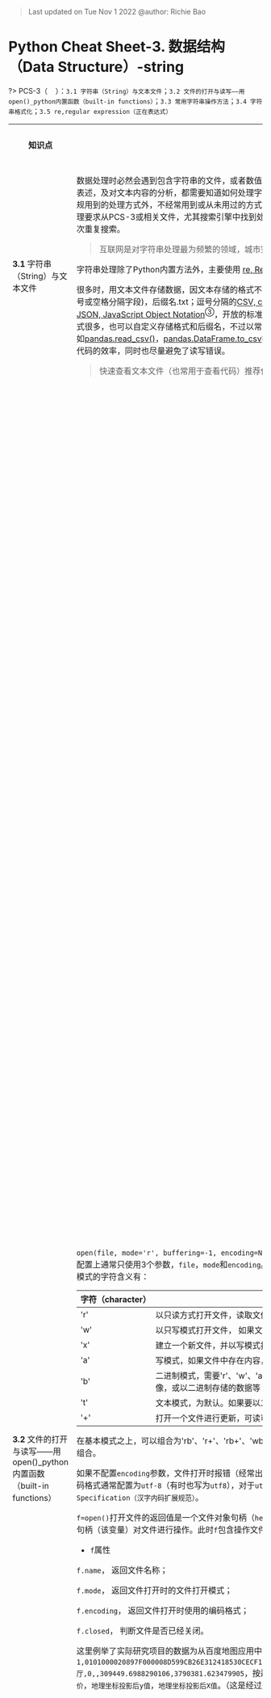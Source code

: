 > Last updated on Tue Nov 1 2022 @author: Richie Bao 

<style>
  code {
    white-space : pre-wrap !important;
    word-break: break-word;
  }
</style>

# Python Cheat Sheet-3. 数据结构 （Data Structure）-string

<span style = "color:Teal;background-color:;font-size:20.0pt"></span>

?> PCS-3（&nbsp;&nbsp;&nbsp;&nbsp;）：`3.1 字符串（String）与文本文件`；`3.2 文件的打开与读写——用open()_python内置函数（built-in functions）`；`3.3 常用字符串操作方法`；`3.4 字符串格式化`；`3.5 re,regular expression（正在表达式）`

<table style="width:100%">
<tr>
<th style="width:10%"> 知识点 </th>
<th style="width:30%"> 描述 </th>
<th style="width:30%"> 代码段 </th> 
<th style="width:20%"> 运算结果 </th>
<th style="width:10%"> 备注</th> 
</tr>

<tr>
<td> 

__3.1__ 字符串（String）与文本文件

</td>
<td>

数据处理时必然会遇到包含字符串的文件，或者数值以文本方式存储，读取后再转换为数值型。不管是从文本中提取数据，还是图表中的文字表述，及对文本内容的分析，都需要知道如何处理字符串。字符串处理的方法途径异常繁多，各类模式匹配符号组合表述技巧性较强。除了常规用到的处理方式外，不经常用到或从未用过的方式则很难记住，因此字符串处理部分以查阅为主，当遇到要处理的字符串时，可以根据要处理要求从PCS-3或相关文件，尤其搜索引擎中找到处理方法的答案。当然，对于经常用到的字符串处理方法，需要有意识的练习记忆，避免每次重复搜索。

> 互联网是对字符串处理最为频繁的领域，城市空间数据分析和数字化设计领域相对较少。

字符串处理除了Python内置方法外，主要使用 [re, Regular expression operations（正则表达式）](https://docs.python.org/3/library/re.html)<sup>①</sup>。

很多时，用文本文件存储数据，因文本存储的格式不同会表述为不同的文件格式，例如没有格式限制的TXT文件（通常按行记录数据，逗号、分号或空格分隔字段)，后缀名.txt；逗号分隔的[CSV, comma-separated values](https://en.wikipedia.org/wiki/Comma-separated_values)<sup>②</sup>文件格式（每行为一组数据，逗号隔离字段），后缀名.csv；[JSON, JavaScript Object Notation](https://en.wikipedia.org/wiki/JSON)<sup>③</sup>，开放的标准文件格式和数据交换格式，以属性-值对和数组的形式记录，后缀名.json。存储数据的方式很多，也可以自定义存储格式和后缀名，不过以常规标准的格式存储数据方便数据交换，因为常用的格式通常已有大量写好的读写代码，例如[pandas.read_csv()](https://pandas.pydata.org/docs/reference/api/pandas.read_csv.html)，[pandas.DataFrame.to_csv](https://pandas.pydata.org/docs/reference/api/pandas.DataFrame.to_csv.html)等<sup>④</sup>，又或者[CSV库](https://docs.python.org/3/library/csv.html)<sup>⑤</sup>，通过`import csv`调入库读写方法等，这都极大方便的增加了书写代码的效率，同时也尽量避免了读写错误。

> 快速查看文本文件（也常用于查看代码）推荐使用[notepad++](https://notepad-plus-plus.org/downloads/)<sup>⑥</sup>工具。

</td>
<td>

</td>
<td>

</td>
<td>
</td>
</tr>

<tr>
<td> 

__3.2__ 文件的打开与读写——用open()_python内置函数（built-in functions）

</td>
<td>

`open(file, mode='r', buffering=-1, encoding=None, errors=None, newline=None, closefd=True, opener=None)`，在`open()`函数的参数配置上通常只使用3个参数，`file`，`mode`和`encoding`。其中`file`为文件存储位置路径；`mode`为打开文件的模式，包括基本模式和组合模式，基本模式的字符含义有：

| 字符（character）  | 含义（meaning）  |
|---|---|
| 'r'  |  以只读方式打开文件，读取文件内容的指针位于文件的开始。为默认模式 |
| 'w'  | 以只写模式打开文件， 如果文件存在，则会清空文件中已有内容；如果文件不存在，则创建新文件|
| 'x'  | 建立一个新文件，并以写模式打开。如果文件存在，则报错  |
| 'a'  | 写模式，如果文件中存在内容，则在其后追加新内容 |
| 'b'  | 二进制模式，需要'r'、'w'、'a'等字符模式配合使用。为以二进制格式，读写文件，通常用于非文本文件，例如影音图像，或以二进制存储的数据等  |
| 't'  |  文本模式，为默认。如果要以二进制读写，加符号'b' |
| '+'  | 打开一个文件进行更新，可读可写  |

在基本模式之上，可以组合为'rb'、'r+'、'rb+'、'wb'、'w+'、'wb+'、'ab'、'a+'、'ab+'等多种组合模式，组合后含义为单独字符模式含义的组合。

如果不配置`encoding`参数，文件打开时报错（经常出现在含有中文字符的文件中），则需要指定该参数值，为打开该文件所使用的编码格式。编码格式通常配置为`utf-8`（有时也写为`utf8`），对于`utf-8`无法识别含有中文的文件，通常可以尝试配置为`GBK, Chinese Internal Code Specification（汉字内码扩展规范）`。

`f=open()`打开文件的返回值是一个文件对象句柄（`help(open)`给出的解释是 Open file and return a stream），并将其赋给自定义变量`f`，通过句柄（该变量）对文件进行操作。此时`f`包含操作文件内容的多个属性和方法：

* `f`属性

`f.name`， 返回文件名称；

`f.mode`， 返回文件打开时的文件打开模式；

`f.encoding`， 返回文件打开时使用的编码格式；

`f.closed`， 判断文件是否已经关闭。

这里例举了实际研究项目的数据为从百度地图应用中检索下载的POI，其中第一行为`1,0101000020897F000008D599CB26E312418530CECF16EB4C41,美香源,34.23709808337344,108.93100212046282,美食;中餐厅,0,,309449.6988290106,3790381.623479905`，按逗号分割，各个字段名为`序号`，`ID`，`名称`，`维度`，`经度`，`一级行业分类；二级行业分类`，`评分`，`均价`，`地理坐标投影后y值`，`地理坐标投影后X值`。（这是经过处理了的数据，并非下载的原数据）

</td>
<td>

```python
xian_poi_fn='./data/xian_poi.csv' # 存储有西安POI, point of interesting兴趣点数据
xian_poi_f=open(xian_poi_fn,'r', encoding="utf-8") # 以只读方式打开文件
print(xian_poi_f)

print('_'*50)
print(xian_poi_f.name)
print(xian_poi_f.mode)
print(xian_poi_f.encoding)
print(xian_poi_f.closed)
```

</td>
<td>

    <_io.TextIOWrapper name='./data/xian_poi.csv' mode='r' encoding='utf-8'>
    __________________________________________________
    ./data/xian_poi.csv
    r
    utf-8
    False

</td>
<td>
</td>
</tr>

<tr>
<td> 

</td>
<td>

* `f` 读取方法

`f.read(size=-1, /)`， 参数`size`未指定或为负值时返回整个文件，否则到指定字符长度位置或到文件末尾（EOF，end of file）；

`f.readline(size=-1, /)`， 读取一行，即读到换行符或者EOF。如果给定`size`，则按长度读取；

`f.readlines()`，返回所有行的一个列表；

`f.tell()`， 返回当前读取文件的位置；

`f.clost()`，关闭文件。


> 类定义时，如果以`f.attribute`方式返回值，则为属性，例如`f.name`； 如果以`f.function()`方式，即调用类的方法，例如`f.read()`。

</td>
<td>

```python
print(xian_poi_f.read(57))
print("_"*10,xian_poi_f.tell())
print(xian_poi_f.readline()) # 从上一语句57处继续读，读到该行结束
print("_"*10,xian_poi_f.tell())
print(xian_poi_f.readline()) # 继续读写一行文本内容
print('_'*50)
print(xian_poi_f.readlines()[:5]) # 这里只打印了返回列表的前5行
print("_"*10,xian_poi_f.tell())

print('_'*50)
xian_poi_f.close()
print(xian_poi_f.closed)
```

</td>
<td>

    1,0101000020897F000008D599CB26E312418530CECF16EB4C41,美香源,
    __________ 63
    34.23709808337344,108.93100212046282,美食;中餐厅,0,,309449.6988290106,3790381.623479905
    
    __________ 156
    2,0101000020897F0000B038F4CF9BE31241389AD606BFEC4C41,雷记澄城水盆羊肉(红樱路店),34.244750060429915,108.93113243785623,美食;中餐厅,3.9,20.0,309478.95308006834,3791230.053424146
    
    __________________________________________________
    ['3,0101000020897F00005C24B17F97E3124160F86A81E5EC4C41,段府农家菠菜面(红缨路店),34.245443456204875,108.93110375582032,美食;中餐厅,4,,309477.8746991807,3791307.011076972\n', '4,0101000020897F000040F7FD9433E412412CD771E043EC4C41,平价餐厅(友谊西路店),34.24253719175486,108.93159854262964,美食;中餐厅,4.2,26.0,309516.8955000527,3790983.753474137\n', '5,0101000020897F0000EFFE229C56E61241ABEE21C2D7EC4C41,山妹川菜,34.24522784875664,108.93301750888804,美食;中餐厅,3.5,22.0,309653.6524772485,3791279.5166605315\n', '6,0101000020897F0000522963D2BFE312419E6ED4B833EC4C41,老三澄合羊肉水盆,34.24224069599151,108.93129159808142,美食;中餐厅,3,,309487.95545639575,3790951.443982913\n', '7,0101000020897F00008C6ACABF13E412416B0C7D7B09ED4C41,湘村菜馆(红缨路店),34.24609764121232,108.9314250012306,美食;中餐厅,4.2,20.0,309508.937295594,3791378.9647536776\n']
    __________ 2470810
    __________________________________________________
    True

</td>
<td>
</td>
</tr>

<tr>
<td> 

</td>
<td>

* `f`写入方法

`f.write()`，将字符串写入到文本，如果是数值等数据，需要将其转换为字符串后再写入；

`f.writelines()`，将字符串列表逐行写入到文件；

`f.flush()`， 将数据刷至硬盘。通常在`f.close()`文件关闭时，会自动一次性刷至硬盘，除非特殊需求，否则不用执行`f.flush()`;

`seek(cookie, whence=0, /)`， 更改当前读写位置，为字节偏移量（byte offset）。`whence`为0时（默认值），代表从文件开始定位算起；为1时，以当前位置定位算起；为2时，以文件末尾定位算起。


在下述的示例中，`poi_1PieceOFdata`变量只存储了一行数据；而`poi_2PiecesOFdata`变量存储了两行数据，行之间用换行符`\n`完成换行动作。`poi_piecesOFdata.flush()`会将先写入的一行数据刷至硬盘文件中，因为使用了`w+`模式，因此可以用`poi_piecesOFdata.flush() `方法定位到文本开始，再用`poi_piecesOFdata.read()`方法查看，否则返回内容为空。也可以用外部`notepad++`等工具打开查看内容。而后将包含两行数据的`poi_2PiecesOFdata`变量写入，并调用`poi_piecesOFdata.close()`方法，将后续写入的数据刷至硬盘文件中。

</td>
<td>

```python
poi_1PieceOFdata='2,0101000020897F0000B038F4CF9BE31241389AD606BFEC4C41,雷记澄城水盆羊肉(红樱路店),34.244750060429915,108.93113243785623,美食;中餐厅,3.9,20.0,309478.95308006834,3791230.05342414'

poi_2PiecesOFdata='\n3,0101000020897F00005C24B17F97E3124160F86A81E5EC4C41,段府农家菠菜面(红缨路店),34.245443456204875,108.93110375582032,美食;中餐厅,4,,309477.8746991807,3791307.011076972,\n4,0101000020897F000040F7FD9433E412412CD771E043EC4C41,平价餐厅(友谊西路店),34.24253719175486,108.93159854262964,美食;中餐厅,4.2,26.0,309516.8955000527,3790983.753474137'
poi_piecesOFdata_fn='./data/poi_piecesOFdata.csv'
poi_piecesOFdata=open(poi_piecesOFdata_fn,'w+',encoding='utf-8')
poi_piecesOFdata.write(poi_1PieceOFdata)
poi_piecesOFdata.flush() 
```

</td>
<td>

</td>
<td>

</td>
</tr>

<tr>
<td> 

</td>
<td>

> 注意，写入文本内容后，读写位置位于文件末尾，不通过`f.seek()`指定开始位置，读取的内容会为空。

</td>
<td>

```python
poi_piecesOFdata.seek(0)
print(poi_piecesOFdata.read())
```

</td>
<td>

2,0101000020897F0000B038F4CF9BE31241389AD606BFEC4C41,雷记澄城水盆羊肉(红樱路店),34.244750060429915,108.93113243785623,美食;中餐厅,3.9,20.0,309478.95308006834,3791230.05342414

</td>
<td>
</td>
</tr>


<tr>
<td> 

</td>
<td>

> 不管读或者写，当完成读写动作后，需要调用`f.close()`关闭文件。

</td>
<td>

```python
poi_piecesOFdata.write(poi_2PiecesOFdata)

poi_listOFdata=['5,0101000020897F0000EFFE229C56E61241ABEE21C2D7EC4C41,山妹川菜,34.24522784875664,108.93301750888804,美食;中餐厅,3.5,22.0,309653.6524772485,3791279.5166605315\n', 
                '6,0101000020897F0000522963D2BFE312419E6ED4B833EC4C41,老三澄合羊肉水盆,34.24224069599151,108.93129159808142,美食;中餐厅,3,,309487.95545639575,3790951.443982913\n', 
                '7,0101000020897F00008C6ACABF13E412416B0C7D7B09ED4C41,湘村菜馆(红缨路店),34.24609764121232,108.9314250012306,美食;中餐厅,4.2,20.0,309508.937295594,3791378.9647536776\n']
poi_piecesOFdata.write('\n') # 因为写入两行时，末尾为写入'\n'换行符。因此单独写入，避免后续写入内容未起新行
poi_piecesOFdata.writelines(poi_listOFdata)
poi_piecesOFdata.close()
```

</td>
<td>

</td>
<td>
</td>
</tr>


<tr>
<td> 

</td>
<td>

用`with open(fn, mode) as f:`上下文管理的方式打开文件，则不需要调用`f.close()`的方式关闭文件，也可以避免文件读写时可能产生的`IOError`。

这里将读取的CSV格式数据转换为字典格式，格式样式为`{ID:{'name':name,'coordi':{'lat':lat,'lon':lon}}}`其中有3层嵌套，同时将字符串格式的经纬度使用`float()`方法转换为浮点型。具体方法是应用字符串处理中的`S.split()`将字符串切分为字段列表后循环提取需要的数据内容。注意，这里提前应用了非常好用的匿名函数（`lambda`）及列表推导式（`comprehensions`）。

> 同样，可以将`poi_info_dict={S_split(S)[0]:{'name':S_split(S)[2],'coordi':{'lat':float(S_split(S)[3]),'lon':float(S_split(S)[4])}} for S in poi_lst}`，这个语句用`for`循环的方式拆分处理。

</td>
<td>

```python
poi_piecesOFdata_fn='./data/poi_piecesOFdata.csv'
with open(poi_piecesOFdata_fn, 'r',encoding='utf-8') as f:
    poi_lst=f.readlines()
print(poi_lst)
    
S_split=lambda S:S.split(",") #为
poi_info_dict={S_split(S)[0]:{'name':S_split(S)[2],'coordi':{'lat':float(S_split(S)[3]),'lon':float(S_split(S)[4])}} for S in poi_lst}
print("_"*50)
print(poi_info_dict)
```

</td>
<td>

    ['2,0101000020897F0000B038F4CF9BE31241389AD606BFEC4C41,雷记澄城水盆羊肉(红樱路店),34.244750060429915,108.93113243785623,美食;中餐厅,3.9,20.0,309478.95308006834,3791230.05342414\n', '3,0101000020897F00005C24B17F97E3124160F86A81E5EC4C41,段府农家菠菜面(红缨路店),34.245443456204875,108.93110375582032,美食;中餐厅,4,,309477.8746991807,3791307.011076972,\n', '4,0101000020897F000040F7FD9433E412412CD771E043EC4C41,平价餐厅(友谊西路店),34.24253719175486,108.93159854262964,美食;中餐厅,4.2,26.0,309516.8955000527,3790983.753474137\n', '5,0101000020897F0000EFFE229C56E61241ABEE21C2D7EC4C41,山妹川菜,34.24522784875664,108.93301750888804,美食;中餐厅,3.5,22.0,309653.6524772485,3791279.5166605315\n', '6,0101000020897F0000522963D2BFE312419E6ED4B833EC4C41,老三澄合羊肉水盆,34.24224069599151,108.93129159808142,美食;中餐厅,3,,309487.95545639575,3790951.443982913\n', '7,0101000020897F00008C6ACABF13E412416B0C7D7B09ED4C41,湘村菜馆(红缨路店),34.24609764121232,108.9314250012306,美食;中餐厅,4.2,20.0,309508.937295594,3791378.9647536776\n']
    __________________________________________________
    {'2': {'name': '雷记澄城水盆羊肉(红樱路店)', 'coordi': {'lat': 34.244750060429915, 'lon': 108.93113243785623}}, '3': {'name': '段府农家菠菜面(红缨路店)', 'coordi': {'lat': 34.245443456204875, 'lon': 108.93110375582032}}, '4': {'name': '平价餐厅(友谊西路店)', 'coordi': {'lat': 34.24253719175486, 'lon': 108.93159854262964}}, '5': {'name': '山妹川菜', 'coordi': {'lat': 34.24522784875664, 'lon': 108.93301750888804}}, '6': {'name': '老三澄合羊肉水盆', 'coordi': {'lat': 34.24224069599151, 'lon': 108.93129159808142}}, '7': {'name': '湘村菜馆(红缨路店)', 'coordi': {'lat': 34.24609764121232, 'lon': 108.9314250012306}}}

</td>
<td>
</td>
</tr>


<tr>
<td> 

__3.3__ 常用字符串操作方法

</td>
<td>

下表中融合了字符串常用操作的方法，这包括字符串的运算、函数和方法。

| 操作  | 解释  |
|---|---|
|  `S=''` |  建立空字符 |
| `"''"`  | 双引号与单引号嵌套使用  |
| `bool('')`  | 可以用于检查是否为空字符  |
| `\t` `\n`  |  转义字符（escape, string backslash characters）中常用到的字符，制表符（Horiozntal tab）和换行符（Newline/linefeed） |
| `S1+S2`  |  合并字符串 |
|  `S*n` | 复制字符串  |
| `S[idx]`  |  按索引（字符位置）提取字符 |
|  `S[start:end]` | 分片方式提取字符串  |
|  `len(S)` |  计算字符串长度 |
|  `r'string'` |  原始字符串（无转义） |
| `S.split(sep=None, maxsplit=-1)` |  按分隔符（delimiter）切分字符串为字段列表 |
| `'%s'%String`  |  `%`形式格式字符串 |
| `'{}'.format(value)` | `format()`方法格式字符串  |
| `S.find(sub[, start[, end]])`  |  寻找给定字段的开始索引值 |
| `S.strip()`  | 移除字符串中前后的空白（空格）  |
|  `S.lstrip()` | 移除字符串中左端的空白  |
| `S.rstrip()`  | 移除字符串中右端的空白  |
| `S.isdigit()`  | 判断字符串是否为整数字符串  |
| `S.lower()`  | 将字符串小写  |
|  `S.upper()` | 将字符串大写  |
| `S.endswith(suffix[, start[, end]])`  |  判断字符串末尾字符，返回布尔值 |
|  `S.encode(encoding='utf-8', errors='strict')` |  字符串编码  |
|  `S.decode()` | 字符串解码 |
| `str in S`  | 成员运算符，给定字符或字段是否在字符串中，返回布尔值  |
|  `str not in S` |  成员运算符，给定字符或字段是否不在字符串中，返回布尔值  |
|  `map(ord,S)` |  返回给定字符在Unicode中的码值 |
|  `[s for s in S]` |  用列表推导式循环拆解字符串为单个字符 |
| `'s'.join(iterable, /)`  |  给定分隔符，合并字段列表为一个字符串 |


字符串的方法还有很多，罗列如下方便查询，或查看[Python String Methods](https://www.w3schools.com/python/python_ref_string.asp)<sup>⑦</sup>等在线文件：

| 1   | 2 | 3  | 4 |5   | 6|
|---|---|---|---|---|---|
| S.capitalize()   |  S.ljust(width [, fill]) | S.casefold()   | S.lower()  | S.center(width [, fill])   |  S.lstrip([chars]) |
|  S.count(sub [, start [, end]]) | S.maketrans(x[, y[, z]])  |  S.encode([encoding [,errors]])  |  S.partition(sep) |  S.endswith(suffix [, start [, end]]) | S.replace(old, new [, count])  |
|  S.expandtabs([tabsize])  |  S.rfind(sub [,start [,end]])  |  S.find(sub [, start [, end]]) |  S.rindex(sub [, start [, end]]) |  S.format(fmtstr, *args, **kwargs) |  S.rjust(width [, fill]) |
|  S.index(sub [, start [, end]])  | S.rpartition(sep)  | S.isalnum()   |  S.rsplit([sep[, maxsplit]])  | S.isalpha()  |   S.rstrip([chars]) |
| S.isdecimal()  | S.split([sep [,maxsplit]])  |  S.isdigit() |  S.splitlines([keepends]) | S.isidentifier()   |  S.startswith(prefix [, start [, end]]) |
|  S.islower()  |  S.strip([chars])  |  S.isnumeric() |  S.swapcase() | S.isprintable()   |   S.title() |
|  S.isspace()  |  S.translate(map)  |  S.istitle() | S.upper()  |  S.isupper() |   S.zfill(width) |
| S.join(iterable)   |   |   |   |   |   |

</td>
<td>

```python
S=''
print(bool(S))
print(S)

print("_"*50)
S="coordi:'34.244750060429915,108.93113243785623'"
print(S)
print(bool(S))

print("_"*50)
S='ID:2,\tname:restaurant\tscore:5\nID:3,\tname:hotel\tscore:3'
print(S)

S="""___triple-quoted block strings___"""
print(S)

print("_"*50)
S='\ID\name'
print(S)
print("_"*25)
S=r'\ID\name'
print(S)

print("_"*50)
S1='category:'
S2='restaurant'
print(S1+S2)

S='name,'*3
print(S)
S_split_lst=S.split(",")
print(S_split_lst)

print("_"*50)
S_poi='2,雷记澄城水盆羊肉(红樱路店),34.244750060429915,108.93113243785623,美食;中餐厅,3.9,20.0,309478.95308006834,3791230.05342414\n'
print(S_poi[2])
print(S_poi[2:10])
print('string length={}'.format(len(S_poi)))
print('name=%s'%S_poi[2:10])
lat_start_position=S_poi.find('34.244750060429915')
lat_end_position=S_poi.find('108.93113243785623')-1
print(lat_start_position)
print(S_poi[lat_start_position:lat_end_position])

print("_"*50)
S_rstrip="   34.244   ".strip()
print("{1}={0};".format(S_rstrip,'lat'))

S_rstrip="   34.244   ".lstrip()
print("{1}={0};".format(S_rstrip,'lat'))

S_rstrip="   34.244   ".rstrip()
print("{1}={0};".format(S_rstrip,'lat'))

print("_"*50)
print('name:108.931'.replace('name','lon'))
print('108.931'.isdigit())
print('108'.isdigit())

print("_"*50)
print('code'.upper())
print('CODE'.lower())

S_poi_lst=S_poi.split(",")
print(S_poi_lst)
print('_'.join(S_poi_lst))

S='美食;中餐厅'
encode_S=S.encode('GBK')
print(encode_S)
decode_S=encode_S.decode('GBK')
print(decode_S)

ord_s=map(ord,['S','a'])
print(list(ord_s))

print("_"*50)
print('p' in 'python')
print('j' in 'python')
print('j' not in 'python')
print([s for s in 'python'])
print('python'.endswith('on'))
```

</td>
<td>


    False
    
    __________________________________________________
    coordi:'34.244750060429915,108.93113243785623'
    True
    __________________________________________________
    ID:2,	name:restaurant	score:5
    ID:3,	name:hotel	score:3
    ___triple-quoted block strings___
    __________________________________________________
    \ID
    ame
    _________________________
    \ID\name
    __________________________________________________
    category:restaurant
    name,name,name,
    ['name', 'name', 'name', '']
    __________________________________________________
    雷
    雷记澄城水盆羊肉
    string length=107
    name=雷记澄城水盆羊肉
    17
    34.244750060429915
    __________________________________________________
    lat=34.244;
    lat=34.244   ;
    lat=   34.244;
    __________________________________________________
    lon:108.931
    False
    True
    __________________________________________________
    CODE
    code
    ['2', '雷记澄城水盆羊肉(红樱路店)', '34.244750060429915', '108.93113243785623', '美食;中餐厅', '3.9', '20.0', '309478.95308006834', '3791230.05342414\n']
    2_雷记澄城水盆羊肉(红樱路店)_34.244750060429915_108.93113243785623_美食;中餐厅_3.9_20.0_309478.95308006834_3791230.05342414
    
    b'\xc3\xc0\xca\xb3;\xd6\xd0\xb2\xcd\xcc\xfc'
    美食;中餐厅
    [83, 97]
    __________________________________________________
    True
    False
    True
    ['p', 'y', 't', 'h', 'o', 'n']
    True
  

</td>
<td>
</td>
</tr>


<tr>
<td> 

</td>
<td>


</td>
<td>

```python
help(ord)
```

</td>
<td>

    Help on built-in function ord in module builtins:
    
    ord(c, /)
        Return the Unicode code point for a one-character string.

</td>
<td>
</td>
</tr>

<tr>
<td> 

</td>
<td>

* `\`转义字符（String backslash characters）

转义字符`\n`可以转义很多字符，例如`\n`表示换行，`\t`表示制表符等。字符`\`本身也需要转义，用`\\`表示。如果字符串里有很多字符需要转义，则直接使用无转义的原始字符串`r""`达到目的，这在表述文件路径时经常使用，例如`r'.\data\xian_poi.csv'`（也可使用做斜杠`'./data/poi_piecesOFdata.csv'`，则不用原始字符串）。而如果字符串中有很多换行，为了避免每次末尾敲入`\n`，可以使用`"""line1,line2,...,lineN"""`表述。

| 转义字符（escape character）  | 意义  | 
|---|---|
| `\a`  | 响铃  Bell| 
| `\b` |  退格，将当前位置移到前一列  Backspace| 
| `\f`  | 换页，将当前位置移到下页开头  Formfeed|   
| `\n`  | 换行，将当前位置移到下一行开头  Newline（linefeed）|   
| `\r`  | 回车，将当前位置移到本行开头  Carriage return|   
| `\t`  | 水平制表符  Horizontal tap|   
| `\v`  | 垂直制表符  Vertical tap|   
| `\\`  | 代表一个反斜线字符`\`  Backslash|   
| `\'`  | 代表一个单引号  Single quote|   
| `\"`  | 代表一个双引号  Double quote|   
| `\0`  | 空字符  Null:binary 0 character（doesn't end string）|   
| `\xhh`  |  十六进制所代表的任意字符 Character with hex value hh（exactly 2 digits）|   
| `\newline`  | 忽略（续行） Ignored（continuation line） |   

</td>
<td>

```python
S="""
line1,
line2,
line2
"""
print(S)

print("_"*50)

# 打印转义字符对应的Unicode码值

print(list(map(ord,['\a','\b','\f','\n','\r','\t','\v','\\','\'','\"',])))
```

</td>
<td>

    line1,
    line2,
    line2
    
    __________________________________________________
    [7, 8, 12, 10, 13, 9, 11, 92, 39, 34]

</td>
<td>
</td>
</tr>


<tr>
<td> 

__3.4__ 字符串格式化

</td>
<td>

字符串格式化在数据分析领域可以用于以文本方式存储格式化后的数据，方便后续数据读取分析；更经常用于图表中的文字表达，这也包括动态交互内容；也用于代码调试过程中`print()`打印字符，标识打印变量名，格式化数值，方便查看，或者用于交流。


* `%` 的方式

`'string'%value/(values)/{Ks:Vs}`的格式化语句语法为`%[(keyname)][flags][width][.precision]typecode`， 如果格式化右侧提供的数据结构为字典形式，则`keyname`为字典键名索引；如果提供的为列表，则按顺序索引；也可以为单个值。`flags`标记包括，`-`：在指定字符宽度时，当字符位数小于宽度则字符左对齐，末尾空格；`+`：在数值前添加整数或负数符号；`0`：在指定字符宽度时，当字符位数小于宽度则在字符前用0填充；如果为空格，则在前添加空格符号位。`width`为字符宽度。`.precision`为数值精度（保留小数点位数）。`typecode`为转换类型代码（conversion type codes），如表：

| 代码（code）  | 含义  |
|---|---|
| `s`  |  字符串，或将非字符类型对象用`str()`转换为字符串 |
| `r`  | 同`s`，不过用`repr()`函数转换非字符型对象为字符串  |
|  `c` | 参数为单个字符或者字符的Unicode码时，将Unicode码转换为对应的字符  |
| `d`  | 参数为数值时，转换为带有符号的十进制整数  |
| `i`  | 同`d`转换数值为整数  |
| `u`  | 同`d`转换数值为整数  |
| `o`  | 参数为数值时，转换为带有符号的八进制整数  |
| `x`  | 参数为数值时，转换为带有符号的十六进制整数，字母小写  |
| `X`  | 参数为数值时，转换为带有符号的十六进制整数，字母大写 |
| `e`  | 将数值转换为科学计数法格式，字母小写  |
| `E`  | 将数值转换为科学计数法格式，字母大写  |
| `f`  | 将数值转换为十进制浮点数  |
| `F`  | 同`f`，将数值转换为十进制浮点数 |
| `g`  | 浮点格式。如果指数小于-1或不小于精度（默认为6）使用指数格式，否则使用十进制格式  |
| `G`  | 同`g`  |
| `%`  |  `%%`即为字符`%` |


> 如果是使用Python官网提供的[IDLE Shell](https://www.python.org/downloads/)<sup>⑧</sup>，下述示例中的`from scipy.stats import norm`，需要安装[SciPy](https://scipy.org/)<sup>⑨</sup>库，对于windows系统，在`Command Prompt`下敲入`py -3 -m pip install scipy`进行安装。另，`IDLE Shell`可能无法输入中文。推荐使用[anaconda](https://www.anaconda.com/)<sup>⑩</sup>这一专门用于数据分析，科学计算的（数据科学，data science）解释器。

在数据分析时，会涉及到很多计算结果显示查看，尤其用于交流的代码。下述是正态分布（normal distribution/Gaussian distribution）的概率计算，调用了[SciPy](https://scipy.org/)库的`norm.sf(x,loc,scale)`，`norm.cdf()`和`norm.ppf()`的方法，计算给定值(x)，给定正态分布均值（loc）和标准差（scale），求取大于等于（`sf`）或小于等于（`cdf`）给定值的概率；反之，求取满足概率的值（`ppf`）。

</td>
<td>

```python
from scipy.stats import norm

print("用.sf计算值大于或等于0.7待概率为：%s",norm.sf(0.7,0,1)) 
print("用.cdf计算值小于或等于0.7的概率为：%f"%norm.cdf(0.7,0,1)) #
print("可以观察到.cdf（<=0.7）概率结果+.sf(>=0.7)概率结果为：%.3f"%(norm.cdf(113,0,1)+norm.sf(113,0,1)))
print("用.ppf找到给定概率值为0.758036(约75.80%%)的数值为：%e"%norm.ppf(0.758036,0,1))
```

</td>
<td>

    用.sf计算值大于或等于0.7待概率为：%s 0.24196365222307303
    用.cdf计算值小于或等于0.7的概率为：0.758036
    可以观察到.cdf（<=0.7）概率结果+.sf(>=0.7)概率结果为：1.000
    用.ppf找到给定概率值为0.758036(约75.80%)的数值为：6.999989e-01

</td>
<td>
</td>
</tr>

<tr>
<td> 

</td>
<td>

数据分析必不可少的表达方式是图表，python可以调用的各类图表扩展库不少，其中最为基础和常用的是[Matplotlib](https://matplotlib.org/)<sup>⑪</sup>。对于此类库通常不必记忆，一般是在需要图表表述数据分析过程、结果，传达研究发现时，查看各类图表库的示例，或者网络分享的示例，直接复用该代码，加以调整，替换数据，进一步调整表达风格，例如颜色、字体、线型、图样等，完成对自身数据分析的表达。下述表述正态分布的图表表达就是复用`Matplotlib`曲线示例部分代码，替换数据，调整形式而成。对于`Matplotlib`中常用的语句和参数，如果经常用到则会被记住，不常用的，只要搜索找到可复用的代码即可。

下述图表除了表达均值为0，标准差为1的正态分布曲线，同时增加了数值`0.7`的位置表述垂直虚线，并增加了注释。图表文字的代码则是使用了`%`的字符串格式化方式，如图例部分增加了均值和标准差的显示，注释上增加了小于等于`0.7`的概率值说明。

> 图表会在后续的各类数据分析中必不可少的加以应用，以便直观表述各类数据分析，佐证研究成果。不同的分析内容和表述目的会比较选择适合的图表表述方式。

</td>
<td>

```python
from scipy.stats import norm
import matplotlib.pyplot as plt
import matplotlib
import numpy as np
matplotlib.rcParams['font.family'] = ['SimSun'] # 解决中文乱字符

fig, ax=plt.subplots(1, 1)
mean, var, skew, kurt = norm.stats(moments='mvsk')  
print('mean=%s, var=%s, skew=%s, kurt=%s\n'%(mean, var, skew, kurt)) # 验证符合标准正态分布的相关统计量
x=np.linspace(norm.ppf(0.01),norm.ppf(0.99), 100) # norm.ppf 百分比点函数 - Percent point function (inverse of cdf — percentiles)
ax.plot(x, norm.pdf(x), 'r-', lw=5, alpha=0.6, label='norm pdf_%s-%s'%(mean,var))  # norm.pdf为概率密度函数
ax.legend(loc='best', frameon=False)
ax.axvline(x=0.7,ymin=0.05,color='k', linestyle='--')
bbox = dict(boxstyle ="round", fc ="0.8")
ax.annotate("≤%s的概率为%.3f"%(0.7,norm.cdf(0.7,0,1)),(0.78,0.05),bbox=bbox)
plt.show()
```
</td>
<td>

    mean=0.0, var=1.0, skew=0.0, kurt=0.0
    
    

    C:\Users\richi\anaconda3\envs\AoT\lib\site-packages\IPython\core\pylabtools.py:151: UserWarning: Glyph 8722 (\N{MINUS SIGN}) missing from current font.
      fig.canvas.print_figure(bytes_io, **kw)

<img src="./imgs/pcs/pc_3_01.png" height="auto" width="auto" title="caDesign">      

</td>
<td>
</td>
</tr>

<tr>
<td> 

</td>
<td>

用字符串格式化的方式组织数据，并写入文件。这里第一行写入的为字段名，其它每一行为一组数据，对应字段名使用制表符`\t`格式化数据，并在每一行末增加`\n`换行符。因为这里用制表符分割字符串，并没有使用逗号等分隔符，因此格式化字符串连在一起，阅读起来需要仔细分析字符、转义字符和格式化字符，及各类标示符。

</td>
<td>

```python
poi_info_dict={'2': {'name': '雷记澄城水盆羊肉(红樱路店)', 'coordi': {'lat': 34.244750060429915, 'lon': 108.93113243785623}}, '3': {'name': '段府农家菠菜面(红缨路店)', 'coordi': {'lat': 34.245443456204875, 'lon': 108.93110375582032}}, '4': {'name': '平价餐厅(友谊西路店)', 'coordi': {'lat': 34.24253719175486, 'lon': 108.93159854262964}}, '5': {'name': '山妹川菜', 'coordi': {'lat': 34.24522784875664, 'lon': 108.93301750888804}}, '6': {'name': '老三澄合羊肉水盆', 'coordi': {'lat': 34.24224069599151, 'lon': 108.93129159808142}}, '7': {'name': '湘村菜馆(红缨路店)', 'coordi': {'lat': 34.24609764121232, 'lon': 108.9314250012306}}}
poi_info_lst=['%s\t%s\t%.5f\t%.5f\t\n'%(k,v['name'],v['coordi']['lat'],v['coordi']['lon']) for k,v in poi_info_dict.items()]
poi_info_lst_fn='./data/poi_info_dict.txt'
with open(poi_info_lst_fn,'w',encoding='utf8') as f:
    f.write('%s\t%s\t%s\t%s\t\n'%('ID','name','lat','lon'))
    f.writelines(poi_info_lst)
with open(poi_info_lst_fn,'r',encoding='utf8') as f:
    print(f.read())
```

</td>
<td>

    ID	name	lat	lon	
    2	雷记澄城水盆羊肉(红樱路店)	34.24475	108.93113	
    3	段府农家菠菜面(红缨路店)	34.24544	108.93110	
    4	平价餐厅(友谊西路店)	34.24254	108.93160	
    5	山妹川菜	34.24523	108.93302	
    6	老三澄合羊肉水盆	34.24224	108.93129	
    7	湘村菜馆(红缨路店)	34.24610	108.93143	

</td>
<td>
</td>
</tr>


<tr>
<td> 

</td>
<td>


</td>
<td>

```python
import datetime
today=datetime.datetime.now()

print('%s'%today)
print('%r'%today)

print(ord('a'))
print('%c'%97)
print('%c'%'a')

print('%d'%99.35)
print('%i'%99.35)
print('%u'%99.35)

print('%o'%109)
print('%x'%109)
print('%X'%109)

import math
print('%e'%(math.pi*10**6))
print('%E'%(math.pi*10**6))

print('%f'%math.pi)
print('%F'%math.pi)
print('%f'%0x6D)
print('%f'%0o155)

print('%g'%(3.30*10**10))
print('%g'%(3.30*10**5))
print('%G'%(3.30*10**5))

print('%.3f%%'%(3.0/11.0*100))
```

</td>
<td>

    2022-07-22 17:21:38.978794
    datetime.datetime(2022, 7, 22, 17, 21, 38, 978794)
    97
    a
    a
    99
    99
    99
    155
    6d
    6D
    3.141593e+06
    3.141593E+06
    3.141593
    3.141593
    109.000000
    109.000000
    3.3e+10
    330000
    330000
    27.273%

</td>
<td>
</td>
</tr>


<tr>
<td> 

</td>
<td>

</td>
<td>

```python
print('name:%s,category:%s,score:%s'%('湘村菜馆','美食_中餐厅',4))
info_dict={'name':'湘村菜馆','category':'美食_中餐厅','score':4}
print('name:%(name)s,category:%(category)s,score:%(score)s'%info_dict)

print('_'*50)
import math
print('%+-10.3f:)'%-math.pi)
print('%+-10.3f:)'%math.pi)
print('%+-10.*f:)'%(3,math.pi))
print('%010.3f:)'%math.pi)
```

</td>
<td>

    name:湘村菜馆,category:美食_中餐厅,score:4
    name:湘村菜馆,category:美食_中餐厅,score:4
    __________________________________________________
    -3.142    :)
    +3.142    :)
    +3.142    :)
    000003.142:)

</td>
<td>
</td>
</tr>

<tr>
<td> 

</td>
<td>

* `format()`的方式

`format()`支持位置索引和关键字，且可以自由搭配进行格式化，从而形成多种格式化方式。对`format()`格式化的字符串配置宽度和数值精度，一般语法为`{idx/keyname:witdh/.precision}`，中间由`:`分割，右侧配置相关参数。


</td>
<td>

```python
template='name:{0},category:{1},score:{2}'
print(template.format('湘村菜馆','美食_中餐厅',4))

template='name:{},category:{},score:{}'
print(template.format('湘村菜馆','美食_中餐厅',4))

template='name:{name},category:{category},score:{score}'
print(template.format(name='湘村菜馆',category='美食_中餐厅',score=4))

info_dict={'name':'湘村菜馆','category':'美食_中餐厅','score':4}
template='name:{0[name]},category:{0[category]},score:{0[score]}'
print(template.format(info_dict))

template='name:%(name)s,category:%(category)s,score:%(score)s'
print(template%dict(name='湘村菜馆',category='美食_中餐厅',score=4))

template='name:{0},category:{category},score:{score}'
print(template.format('湘村菜馆',category='美食_中餐厅',score=4))

import sys
print('My {1[name]} runs {0.platform}.'.format(sys,{'name':'Omen'}))

info_lst=['湘村菜馆','美食_中餐厅']
print('name:{0[0]},category:{0[1]},score:{1}'.format(info_lst,4))
```

</td>
<td>

    name:湘村菜馆,category:美食_中餐厅,score:4
    name:湘村菜馆,category:美食_中餐厅,score:4
    name:湘村菜馆,category:美食_中餐厅,score:4
    name:湘村菜馆,category:美食_中餐厅,score:4
    name:湘村菜馆,category:美食_中餐厅,score:4
    name:湘村菜馆,category:美食_中餐厅,score:4
    My Omen runs win32.
    name:湘村菜馆,category:美食_中餐厅,score:4 

</td>
<td>
</td>
</tr>

<tr>
<td> 

</td>
<td>

</td>
<td>

```python
import math
print('{0:10}={1:5}'.format('pi',math.pi))
print('{0:>10}={1:5}'.format('pi',math.pi))
print('{0:<10}={1:5}'.format('pi',math.pi))
print('{0}={1:.3f}'.format('pi',math.pi))
```

</td>
<td>

    pi        =3.141592653589793
            pi=3.141592653589793
    pi        =3.141592653589793
    pi=3.142

</td>
<td>
</td>
</tr>


<tr>
<td> 

</td>
<td>

* `f"{}"`（f-string）的方式

f-string的`{}`中为变量名，直接进行格式化。也可以为Python的表达式或者函数（包括lambda匿名函数），及方法等。

</td>
<td>

```python
number=2
where="sea"

print(f"{number} of us are gone to {where}.")

print("-"*50)
print(f"{17-2}") # {}之内可以放置任何有效的Python表达式

print("-"*50)
def to_uppercase(words):
    return words.upper()
print(f"{number} of us are gone to {to_uppercase(where)}.") # {}之内可以调用函数
print(f"{number} of us are gone to {where.upper()}.") # {}之内可以直接调用方法
print(f"{(lambda a,b:a+b)(1,1)} of us are gone to {where}.") # {}之内可以使用lambda匿名函数
```

</td>
<td>

    2 of us are gone to sea.

    --------------------------------------------------

    15

    --------------------------------------------------

    2 of us are gone to SEA.
    2 of us are gone to SEA.
    2 of us are gone to sea.

</td>
<td>
</td>
</tr>



<tr>
<td> 


</td>
<td>

f-string自定义格式：对齐、宽度、符号、补零、精度和进位制等于`%`和`format()`方式基本同，其基本格式为，`{content:format}`，配置宽度和精度时为`{content:width.precision}`。

</td>
<td>

```python
import math
pi=math.pi
print(f"The number pi approximately equal to {pi:.3f}.") # 配置数值精度
print(f"approximately equal to {pi:12.3f}") # 同时配置宽度和精度
print(f"approximately equal to {pi:012.3f}") # 以0填充宽度
print(f"approximately equal to {pi:.3e}") # 用科学计数法
print(f"approximately equal to {pi:.3%}") # 百分比形式
print(f"approximately equal to {pi:.3g}") # 为有效位数（小数点前位数+小数点后位数）

s="world"
print(f"Hello {s:10s}!") # 字符串形式 
```

</td>
<td>

    The number pi approximately equal to 3.142. 
    approximately equal to        3.142
    approximately equal to 00000003.142
    approximately equal to 3.142e+00
    approximately equal to 314.159%
    approximately equal to 3.14
    Hello world     !

</td>
<td>
</td>
</tr>


<tr>
<td> 


</td>
<td>

格式化方法可以使用时间格式化方式。

</td>
<td>

```python
import datetime
dt=datetime.datetime.today()
print(dt)
print(f'The time is {dt:%Y-%m-%d (%a) %H:%M:%S}') 
```

</td>
<td>

    2022-11-02 08:31:21.267394
    The time is 2022-11-02 (Wed) 08:31:21

</td>
<td>
</td>
</tr>


<tr>
<td> 

__3.5__ 正则表达式（[regular expression，re](https://docs.python.org/3/library/re.html)）<sup>①</sup>

</td>
<td>

字符串处理常用到标准库模块中的re，regular expression（正则表达式），re非常强大，可以处理更复杂的字符串，本质是可以匹配文本片断的模式。最简单的re是普通字符串，即大多数字母和字符一般都会和自身匹配，例如'python'可以匹配字符串'python'。

* 字符匹配-模式语法

re可以使用特殊字符的方式匹配一个或者多于一个的字符串，例如使用点号`.`，可以匹配除了换行符之外的任何字符，但是`.`只匹配一个字母，多于一个或者零个都不会匹配。点号特殊字符只匹配一个字符，如果希望匹配多个可以使用`*`星号，匹配前面表达式的0个或者多个副本， 并匹配尽可能多的副本；而`+`加号则匹配至少1个或者多个副本；`？`问号也是匹配0个或者多个副本。如果想确定具体匹配的数量区间，可以使用`{m,n}`的方式，即匹配前面表达式的第m到n各副本，如果省略了m则默认值为0，如果省略了n，则默认设置为无穷大。

在使用`*`、`+`、`?`、`{m,n}`时，如果模式为`r'Hello Py*thon!'`，则`*`星号只对星号之前的一个字符y进行匹配，如果希望同时对P也进行匹配，则需要使用`[]`中括号字符集把`Py`括起来即`[Py]`，完整的模式为`r'Hell [Py]*thon!'`。还可以应用于更加广泛的范围，例如`[a-z]`能够匹配a到z的任意一个字符，甚至`[a-zA-Z0-9]`的使用方式可以匹配任意大小写字母和数字。同时可以配合使用`^`字符放置于字符集的开头反转字符集，例如`[^abc]`则是匹配除了a、b、c之外的字符。

在建立re表达式时，希望能够选择性的匹配几种不同的情况，例如即匹配字符'python'又匹配'grasshopper' ，为同时匹配'python'和'grasshopper'，那么就需要使用`|`管道符号，re表达式可以写为`'python|grasshopper'`。如果仅是对部分模式使用管道符号即选择符，可以用圆括号括起需要的部分，例如`'p(ython|erl)'`。

在匹配字符串时，有时仅需要在开头或者结尾处匹配，这时可以使用脱字符`^`标记开始，使用美元符号`$`标记结尾。

主要使用的re特殊字符列表如下：

| 字符  | 描述  |
|---|---|
| `.`  | 匹配除换行符外任何字符串  |
| `^`  | 匹配字符串的开始标志  |
| `$`  | 匹配字符串的结束标志   |
| `*`  | 匹配前面表达式的0个或多个副本，匹配尽可能多的副本。例如`ab*`会匹配`a`，`ab`，或者`abb`，`abbb`等尽可能多（任何数量）的跟随`a`后`b`的副本 |
| `+`  | 匹配前面表达式的1个或多个副本，匹配尽可能多的副本。例如`ab*`会匹配除了`a`外的`ab`，或者`abb`，`abbb`等尽可能多（任何数量）的跟随`a`后`b`的副本   |
| `?`  | 匹配前面表达式的0个或多个副本，例如`ab?`将匹配`a`或者`ab`  |
|`*?`|匹配前面表达式的0个或多个副本，匹配尽可能少的副本|
|`+?`|匹配前面表达式的1个或多个副本，匹配尽可能少的副本|
| `??`  | 匹配前面表达式的0个或1个副本，匹配尽可能少的副本  |
| `{m}`  | 准确匹配前面表达式的m个副本。例如`a{6}`会精确匹配6个`a`，而不是5个或其它  |
| `{m,n}`  | 匹配前面表达式的第m到n个副本，匹配尽可能多的副本。如果省略了m，则默认为0；如果省略了n，默认为无穷大。例如`a{3,5}`会匹配3-5个`a`字符。而`a{4,}b`会匹配`aaaab`，甚至无以计数前置`b`的`a`字符，但不会匹配`aaab`，因为`a` 的数量少于了4 |
| `{m,n}?`  | 匹配前面表达式的第m到n个副本， 匹配尽可能少的副本。例如`a{3,5}`会匹配5个`a`字符，但是，`a{3,5}?`，只会匹配3个`a`字符 |
| `[...]`  |  匹配一组字符，如`'[abcdef]'`,或`'[a-zA-Z]'`。特殊字符，例如`*`在字符集中将失去特殊字符意义， 例如`[(+*)]`会匹配`(`，`+`，`*`或`)`。|
| `[^...]`  | 匹配集合中未包含的字符，例如`[^5]`将匹配除了`5`之外的所有字符  |
| `A\|B`  |  匹配`A`或`B` |
| `(...)`  |  匹配圆括号中的re表达式（圆括号中的内容为一个分组），并保存匹配的子字符串。在匹配时，分组中的内容可以使用所获取的MatchObject对象的`group()`方法获取 |
| `(?aiLmsux)`  | 扩展标记法，以`?`符号开头，其后第一个字符决定采用什么样的语法。其中，`a`只匹配 ASCII 字符`re.A(re.ASCII)`；`i`忽略大小写`re.I(re.IGNORECASE)`；`L` 由当前语言区域决定`re.L (locale dependent),`；`m`多行模式`re.M(re.MULTILINE)`；`s`为`.`匹配全部字符`re.S(re.DOTALL)`；`u` Unicode匹配，Python3默认开启这个模式`re.U`；`x`冗长模式`re.X(re.VERBOSE)`|
| `(?:...)`  | 常规括号的非捕获版本（A non-capturing version of regular parentheses.），匹配括号内的任何re表达式，但是分组所匹配的子字符串不能再执行匹配后获取或是在之后的模式种被引用   |
| `(?P<name>...)`  | 类似于常规括号，但组匹配的子字符串可通过符号组名成访问。组名必须是有效的Python标示符，并且每个组名只能在re表达式中定义一次。  |
| `(?P=name)`  | 对命名组的反向引用。它匹配与早先名为`name`的组匹配到的任何文本（字符串）  |
| `(?#...)`  | 注释信息，里面的内容会被忽略 |
| `(?=...)`  | 只有在括号中的模式匹配时，才匹配前面的表达式，为a lookahead assertion，前视断言  |
| `(?!...)`  | 只有在括号中的模式不匹配时，才匹配前面的表达式，为a negative lookahead assertion， 前视取反 |
| `(?<=...)`  | 如果括号后面的表达式前面的值与括号中的模式匹配，则匹配该表达式，为a positive lookbehand assersion  |
| `(?<!...)`  | 如果括号后面的表达式前面的值与括号中的模式不匹配，则匹配该表达式，为a negative lookbehand assersion  |
| `(?(id/name)yes-pattern\|no-pattern)`  |  检查`id`或`name`标识的re表达式组是否存在。如果存在，则匹配re表达式的`yes-pattern` ；否则，匹配可选的表达式`no-pattern`|

 一些用 `\`开始的特殊字符所表示的预定义字符集通常是很有用的，例如数字集，字母集，或其它非空字符集，列表如下：
 
| 字符  | 描述  |
|---|---|
|  `\number` | 匹配相同组编号的组内容。 组编号范围为1-99，从左侧开始 |
| `\A`  | 仅匹配字符串的开始标志  |
| `\b`  | 匹配空字符串，但只匹配单词的开头和结尾。例如`r'\bfoo\b'`匹配`'foo'`，`'foo.'`，`'bar foo baz'`， 但是不会匹配`'foobar'`，或者`'foo3'`  |
| `\B`  | 匹配空字符串，但仅当它不在单词的开头或结尾时。例如`r'py\B'`匹配`'python'`，`'py3'`，`'py2'`，但是不会匹配`'py'`，`'py.'`或者`'py!'`  |
| `\d`  | 匹配任何Unicode中的十进制数，等同于`r'[0-9]'`  |
| `\D`  | 匹配任何非十进制数的字符，等同于`r'[^0-9]'`  |
| `\s`  | 匹配Unicode空白字符，包括`['\t','\n','\r','\f','\v']`及许多其它字符  |
| `\S`  | 匹配任何非空格字符  |
| `\w`  | 匹配Unicode单词字符，这包括可以成为任何语言中单词部分的大多数字符，及数字和下划线。如果使用`ASCII`标志，仅匹配`'[a-zA-Z0-9]'`  |
| `\W`  | 匹配`\w` 中定义集合中不包含的字符 |
| `\z`  | 仅匹配字符串的末尾  |
| `\\`  | 匹配反斜杠本身  |


</td>
<td>


```python
import re

kml_description='<description>线路开始时间：2017-07-20 08:14:41,结束时间：2017-07-20 20:53:03,线路长度：197801。由GPS工具箱导出。</description>'
pattern='description'
print(re.findall(pattern,kml_description)) # 使用re.findall()方法以列表形式返回给定模式的所有匹配项

# .
pattern='.description'
print(re.findall(pattern,kml_description)) 

# ? +
pattern=r'w?cadesign\.cn, w+\.cadesign\.cn' # 用转义字符使用点号，而不是用作特殊字符
text='cadesign.cn, www.cadesign.cn'
print(re.findall(pattern,text))  # ？号可以匹配0个 或者多个字符，因此即使不存在字符'w'，也会匹配'cadesign.cn；+号需要匹配至少一个，并尽可能多的匹配， 因此可以提取出'www.cadesign.cn'

# {m}
pattern=r'w{2}\.cadesign\.cn' 
print(re.findall(pattern,text)) 

# [...]
pattern='[Py]*thon!' 
textA='Hello Python!'
textB='Hello Pthon!'
textC='Hello ython!' 
textD='Hello thon!'
print(re.findall(pattern,textA))
print(re.findall(pattern,textB))
print(re.findall(pattern,textC))
print(re.findall(pattern,textD))

# A|B
pattern='<description>|</description>'
print(re.findall(pattern,kml_description))
```

</td>
<td>

    ['description', 'description']
    ['<description', '/description']
    ['cadesign.cn, www.cadesign.cn']
    ['ww.cadesign.cn']
    ['Python!']
    ['Pthon!']
    ['ython!']
    ['thon!']
    ['<description>', '</description>']

</td>
<td>
</td>
</tr>


<tr>
<td> 

</td>
<td>


</td>
<td>

```python
# (?aiLmsux)
print(re.findall('(?i)ab', 'Ab')) # i-为忽略大小写
print(re.findall('(?si)ab.', 'Ab\n')) # s为.匹配了全部字符，包括换行符，i忽略大小写。连用了s和i

print(re.findall('^a.', 'ab\nac'))
print(re.findall('(?m)^a.', 'ab\nac')) # m为多行模式

print(re.findall('(?x)\d+\.\d*', '3.1415926nan')) # x为冗长模式
```
</td>
<td>

    ['Ab']
    ['Ab\n']
    ['ab']
    ['ab', 'ac']
    ['3.1415926']

</td>
<td>
</td>
</tr>


<tr>
<td> 

</td>
<td>

</td>
<td>

```python
# (?:...)
print(re.findall('(abc){2}', 'abcabc')) # 常规捕获版本，捕获到()分组内的匹配字符
print(re.findall('(?:abc)', 'abcabc')) # 非捕获版本，将()分组视为一个整体

print(re.findall('(a(bc))cbs', 'abccbs'))
print(re.findall('(a(?:bc))cbs', 'abccbs')) # 嵌套捕获模式

print(re.findall('(abc)|cbs', 'abccbs'))
print(re.findall('(abc)|cbs', 'cbs'))
print(re.findall('(?:abc)|cbs', 'cbs'))
```

</td>
<td>

    ['abc']
    ['abc', 'abc']
    [('abc', 'bc')]
    ['abc']
    ['abc', '']
    ['']
    ['cbs']

</td>
<td>
</td>
</tr>


<tr>
<td> 

</td>
<td>

</td>
<td>

```python
# (?P<name>...)与(?P=name)，和(?#...)
print(re.findall('(?P<name>abc)\\1', 'abcabc'))
print(re.findall('(?P<gname>abc)\d+(?P=gname)(?#后面的gname匹配到前面的匹配到的字符abc)', 'abc996abc'))
```

</td>
<td>

    ['abc']
    ['abc']

</td>
<td>
</td>
</tr>

<tr>
<td> 

</td>
<td>


</td>
<td>

```python
# (?=...) 与(?!...)
print(re.findall('Isaac (?=Asimov)', 'Isaac Asimov'))
print(re.findall('Isaac (?=Asimov)', 'Isaac Asi'))
print(re.findall('Isaac (?!Asimov)', 'Isaac Asi'))
```

</td>
<td>

    ['Isaac ']
    []
    ['Isaac ']
</td>
<td>
</td>
</tr>

<tr>
<td> 

</td>
<td>

</td>
<td>

```python
# (?<=...)与(?<!...)
m=re.search('(?<=abc)def', 'abcdef')
print(m.group(0))

m=re.search(r'(?<=-)\w+', 'spam-egg')
print(m.group(0))
```
</td>
<td>

    def
    egg

</td>
<td>
</td>
</tr>


<tr>
<td> 

</td>
<td>


* re方法

正则表达式的模式需要配合正则表达式的方法使用，主要方法的解释如下：

`re.findall(pattern, string)`， 以列表形式返回给定模式的所有匹配项；

`re.search(pattern,string)`， 会在给定字符串中寻找第一个匹配给定正则表达式的子字符串，返回匹配对象（Match Object）。如果字符串中没有位置与模式匹配，则返回 None；

`re.match(pattern,string)`， 会在给定字符串的开头匹配正则表达式，返回匹配对象。如果字符串中没有位置与模式匹配，则返回 None；

`re.fullmatch(pattern,string)`，如果整个字符串与正则表达式模式匹配，则返回相应的匹配对象。 如果字符串与模式不匹配，则返回 None；

`re.split(pattern,string[,maxsplit=0])`，按出现的模式拆分字符串。 如果在模式中使用捕获括号，则模式中所有组的文本也会作为结果列表的一部分返回。 如果 maxsplit 不为零，则最多发生maxsplit个拆分，并将字符串的其余部分作为列表的最后一个元素返回;

`re.sub(pattern,repl,string)`, 使用给定的替换内容`repl`将匹配模式`pattern`的子字符串替换掉。如果未找到该模式，则字符串原样返回。`repl`可以是字符串或函数;

`re.subn(pattern, repl, string, count=0,flags=0)`， 同`re.sub()`，只是返回一个元组为`(new_string, number_of_subs_made)`;

`re.escape(string)`， 可以对字符串中所有可能被解释为正则运算符的字符进行转义，避免输入较多的反斜杠；

`re.compile(pattern)`， 可以将以字符串书写的正则表达式转换为模式对象，例如转换为模式对象后可以直接使用`pattern.search(string)`的方法，这与`re.search(pattern,string)`方式一样。因为使用re模块的方法时，不管是`re.search()`还是`re.math()`都会在内部将字符串表示的正则表达式转换为正则表达式模式对象，因此`re.compile()`的方法可以避免每次使用模式时都得 从新转化的过程；

`re.purge()`， 清除正则表达式缓存。

</td>
<td>

```python
import re
print(re.findall(r'\bf[a-z]*', 'which foot or hand fell fastest'))
print(re.findall(r'(\w+)=(\d+)', 'set width=20 and height=10'))

pattern='[a-z]+'
text='<coordinates>120.130095,30.21169,20.5</coordinates>'
print(re.findall(pattern,text))
pattern=r'(?x)\d+\.\d*'
print(re.findall(pattern,text))


pattern='description'
text='<description>GPS工具箱导出数据</description>'
print(re.search(pattern,text))
print(re.search(pattern,text).group())

print(re.match(pattern,text))

if re.search(pattern,text):
    print('found a match')
else:
    print('no match')    
    
pattern='g...s'
text='geeks'
print(re.fullmatch(pattern,text))    
```

</td>
<td>

    ['foot', 'fell', 'fastest']
    [('width', '20'), ('height', '10')]
    ['coordinates', 'coordinates']
    ['120.130095', '30.21169', '20.5']
    <re.Match object; span=(1, 12), match='description'>
    description
    None
    found a match
    <re.Match object; span=(0, 5), match='geeks'>

</td>
<td>
</td>
</tr>

<tr>
<td> 

</td>
<td>

`re.search()`和`re.match()`返回的MatchObject实例对象包含关于分组内容的信息，和匹配值的位置数据。组就是放置在圆括号内的子模式。可以通过`m.group()`返回组，`m.start()`获取组的开始索引值，`m.end()`则获取结束位置索引值，`m.span()`返回区间值。

</td>
<td>

```python
m=re.match(r'www\.(.*)\..{3}','www.python.org') # 对字符串进行模式匹配，返回MatchObject对象
print( m.group(1))
print(m.start(1))
print(m.end(1))
print(m.span(1))
```

</td>
<td>

    python
    4
    10
    (4, 10)

</td>
<td>
</td>
</tr>

<tr>
<td> 

</td>
<td>

下述应用了手机APP记录调研路径，存储为`KML`数据格式，在Python中读取，提取需要数据内容的简化示例。对于`KML`格式数据，其后缀名通常为`.kml`，与`KMZ`一样是[Google Earth](https://www.google.com/earth/versions/)所使用的点、线和面的地标文件格式。记录的数据均由类似`<coordinates>...</coordinates>`，`<description>...</description>`，`<name>...</name>`等`<identifier>text</identifier>`模式构成，这有助于数据的提取。

</td>
<td>

```python
pattern_coordi=re.compile('<coordinates>(.*?)</coordinates>') 
pattern_description=re.compile('<description>(.*?)</description>')

coordi_text='<coordinates>120.132007,30.300508,9.7</coordinates>'
description_text='<description>线路开始时间：2017-07-20 08:14:41,结束时间：2017-07-20 20:53:03,线路长度：197801。由GPS工具箱导出。</description>'

print(pattern_coordi.findall(coordi_text))
print(pattern_description.findall(description_text))
```

</td>
<td>

    ['120.132007,30.300508,9.7']
    ['线路开始时间：2017-07-20 08:14:41,结束时间：2017-07-20 20:53:03,线路长度：197801。由GPS工具箱导出。'] 

</td>
<td>
</td>
</tr>

<tr>
<td> 

</td>
<td>


</td>
<td>

```python
print(re.split(r'\W+', 'Words, words, words.'))
print(re.split(r'(\W+)', 'Words, words, words.')) # 匹配分组文本作为列表一部分返回
print(re.split(r'\W+', 'Words, words, words.', 1)) # 只拆分了一次，余下部分作为列表一部分返回
print(re.split('[a-f]+', '0a3B9', flags=re.IGNORECASE))
print(re.split('[a-f]+', '0a3B9'))
```

</td>
<td>

    ['Words', 'words', 'words', '']
    ['Words', ', ', 'words', ', ', 'words', '.', '']
    ['Words', 'words, words.']
    ['0', '3', '9']
    ['0', '3B9']

</td>
<td>
</td>
</tr>

<tr>
<td> 

</td>
<td>

如果分隔符中有捕获组并且它在字符串的开头匹配，则结果将以空字符串开头。 这同样适用于字符串的结尾。

模式的空匹配仅在与先前的空匹配不相邻时才拆分字符串。

</td>
<td>

```python
print(re.split(r'(\W+)', '...words, words...'))
print("_"*50)

print(re.split(r'\b', 'Words, words, words.'))
print(re.split(r'\W+', '...words...'))
print(re.split(r'\W*', '...words...')) # *匹配0个或多个，+匹配1个或多个 
print(re.split(r'(\W*)', '...words...'))
```

</td>
<td>

    ['', '...', 'words', ', ', 'words', '...', '']
    __________________________________________________
    ['', 'Words', ', ', 'words', ', ', 'words', '.']
    ['', 'words', '']
    ['', '', 'w', 'o', 'r', 'd', 's', '', '']
    ['', '...', '', '', 'w', '', 'o', '', 'r', '', 'd', '', 's', '...', '', '', '']

</td>
<td>
</td>
</tr>


<tr>
<td> 

</td>
<td>

如果`repl`是一个函数，则每次出现不重叠的模式时都会调用它。 该函数采用单个匹配对象参数，并返回替换字符串。

</td>
<td>

```python
print(re.sub(r'def\s+([a-zA-Z_][a-zA-Z_0-9]*)\s*\(\s*\):',
             r'static PyObject*\npy_\1(void)\n{',
            'def myfunc():'))

# 这里用到了一个自定义函数
def dashrepl(matchobj):
    if matchobj.group(0) == '-': return ' '
    else: return '-'
print(re.sub('-{1,2}', dashrepl, 'pro----gram-files'))

print(re.sub(r'\sAND\s', ' & ', 'Baked Beans And Spam', flags=re.IGNORECASE))
```

</td>
<td>

    static PyObject*
    py_myfunc(void)
    {
    pro--gram files
    Baked Beans & Spam

</td>
<td>
</td>
</tr>


<tr>
<td> 

</td>
<td>

转义模式中的特殊字符。 例如匹配文本中可能包含正则表达式元字符的任意文字字符串。

</td>
<td>

```python
import string
print(re.escape('https://www.python.org'))
legal_chars = string.ascii_lowercase + string.digits + "!#$%&'*+-.^_`|~:"
print('[%s]+' % re.escape(legal_chars))
operators = ['+', '-', '*', '/', '**']
print('|'.join(map(re.escape, sorted(operators, reverse=True))))
```

</td>
<td>

    https://www\.python\.org
    [abcdefghijklmnopqrstuvwxyz0123456789!\#\$%\&'\*\+\-\.\^_`\|\~:]+
    /|\-|\+|\*\*|\*

</td>
<td>
</td>
</tr>

<tr>
<td> 

</td>
<td>


</td>
<td>

```python
text='<coordinates>120.130095,30.21169,20.5</coordinates>'
pattern=re.compile(r'(?x)\d+\.\d*')
pattern.findall(text)
```

</td>
<td>

    ['120.130095', '30.21169', '20.5']

</td>
<td>
</td>
</tr>



</table>

---

注释（Notes）：

① re, Regular expression operations（正则表达式），用于匹配和查找字符串（<https://docs.python.org/3/library/re.html>）。

② CSV, comma-separated values。是一个以逗号分隔的文本文件<https://en.wikipedia.org/wiki/Comma-separated_values>）。
 
③ JSON, JavaScript Object Notation，是一种开放的标准文件格式和数据交换格式，使用人类可读的文本来存储和传输由属性-值对和数组（或其他可序列化的值）组成的数据对象。它是一种常见的数据格式，在电子数据交换中具有多种用途，包括网络应用程序与服务器的数据交换（<https://en.wikipedia.org/wiki/JSON>）。

④ pandas.read_csv()，（<https://pandas.pydata.org/docs/reference/api/pandas.read_csv.html>）；pandas.DataFrame.to_csv，（<https://pandas.pydata.org/docs/reference/api/pandas.DataFrame.to_csv.html>）。

⑤ CSV库，实现了读取和写入CSV格式的表格数据的类（<https://docs.python.org/3/library/csv.html>）。

⑥ notepad++，是一个自由的源代码编辑器和记事本的替代品，支持多种语言（<https://notepad-plus-plus.org/>）。

⑦ Python String Methods，Python有一组内置的方法，可以在字符串上使用（<https://www.w3schools.com/python/python_ref_string.asp>）。

⑧ IDLE Shell，在Python官网下载解释器（<https://www.python.org/downloads/>）。

⑨ SciPy，Python中科学计算的基本算法库（<https://scipy.org/>）。

⑩ Anaconda，包含了Python的环境管理、代码编辑器、包管理等软件平台（<https://www.anaconda.com/>）。

⑪ Matplotlib，Python图表库，课创建静态、动画和交互式数据可视化（<https://matplotlib.org/>）。
